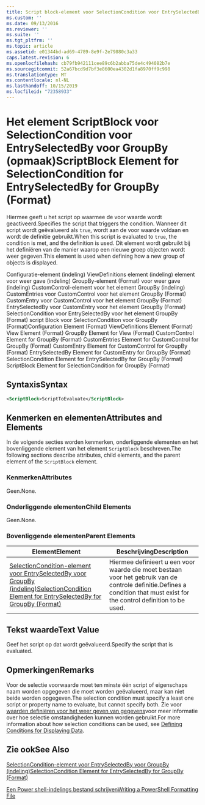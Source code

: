 ```yaml
---
title: Script block-element voor SelectionCondition voor EntrySelectedBy voor GroupBy (indeling) | Microsoft Docs
ms.custom: ''
ms.date: 09/13/2016
ms.reviewer: ''
ms.suite: ''
ms.tgt_pltfrm: ''
ms.topic: article
ms.assetid: e01344bd-ad69-4789-8e9f-2e79880c3a33
caps.latest.revision: 6
ms.openlocfilehash: cb79fb942111cee89c6b2abba75de4c494082b7e
ms.sourcegitcommit: 52a67bcd9d7bf3e8600ea4302d1fa8970ff9c998
ms.translationtype: MT
ms.contentlocale: nl-NL
ms.lasthandoff: 10/15/2019
ms.locfileid: "72358933"
---
```

# <a name="scriptblock-element-for-selectioncondition-for-entryselectedby-for-groupby-format"></a><span data-ttu-id="b774e-102">Het element ScriptBlock voor SelectionCondition voor EntrySelectedBy voor GroupBy (opmaak)</span><span class="sxs-lookup"><span data-stu-id="b774e-102">ScriptBlock Element for SelectionCondition for EntrySelectedBy for GroupBy (Format)</span></span>

<span data-ttu-id="b774e-103">Hiermee geeft u het script op waarmee de voor waarde wordt geactiveerd.</span><span class="sxs-lookup"><span data-stu-id="b774e-103">Specifies the script that triggers the condition.</span></span> <span data-ttu-id="b774e-104">Wanneer dit script wordt geëvalueerd als `true`, wordt aan de voor waarde voldaan en wordt de definitie gebruikt.</span><span class="sxs-lookup"><span data-stu-id="b774e-104">When this script is evaluated to `true`, the condition is met, and the definition is used.</span></span> <span data-ttu-id="b774e-105">Dit element wordt gebruikt bij het definiëren van de manier waarop een nieuwe groep objecten wordt weer gegeven.</span><span class="sxs-lookup"><span data-stu-id="b774e-105">This element is used when defining how a new group of objects is displayed.</span></span>

<span data-ttu-id="b774e-106">Configuratie-element (indeling) ViewDefinitions element (indeling) element voor weer gave (indeling) GroupBy-element (Format) voor weer gave (indeling) CustomControl-element voor het element GroupBy (indeling) CustomEntries voor CustomControl voor het element GroupBy (Format) CustomEntry voor CustomControl voor het element GroupBy (Format) EntrySelectedBy voor CustomEntry voor het element GroupBy (Format) SelectionCondition voor EntrySelectedBy voor het element GroupBy (Format) script Block voor SelectionCondition voor GroupBy (Format)</span><span class="sxs-lookup"><span data-stu-id="b774e-106">Configuration Element (Format) ViewDefinitions Element (Format) View Element (Format) GroupBy Element for View (Format) CustomControl Element for GroupBy (Format) CustomEntries Element for CustomControl for GroupBy (Format) CustomEntry Element for CustomControl for GroupBy (Format) EntrySelectedBy Element for CustomEntry for GroupBy (Format) SelectionCondition Element for EntrySelectedBy for GroupBy (Format) ScriptBlock Element for SelectionCondition for GroupBy (Format)</span></span>

## <a name="syntax"></a><span data-ttu-id="b774e-107">Syntaxis</span><span class="sxs-lookup"><span data-stu-id="b774e-107">Syntax</span></span>

```xml
<ScriptBlock>ScriptToEvaluate</ScriptBlock>
```

## <a name="attributes-and-elements"></a><span data-ttu-id="b774e-108">Kenmerken en elementen</span><span class="sxs-lookup"><span data-stu-id="b774e-108">Attributes and Elements</span></span>

<span data-ttu-id="b774e-109">In de volgende secties worden kenmerken, onderliggende elementen en het bovenliggende element van het element `ScriptBlock` beschreven.</span><span class="sxs-lookup"><span data-stu-id="b774e-109">The following sections describe attributes, child elements, and the parent element of the `ScriptBlock` element.</span></span>

### <a name="attributes"></a><span data-ttu-id="b774e-110">Kenmerken</span><span class="sxs-lookup"><span data-stu-id="b774e-110">Attributes</span></span>

<span data-ttu-id="b774e-111">Geen.</span><span class="sxs-lookup"><span data-stu-id="b774e-111">None.</span></span>

### <a name="child-elements"></a><span data-ttu-id="b774e-112">Onderliggende elementen</span><span class="sxs-lookup"><span data-stu-id="b774e-112">Child Elements</span></span>

<span data-ttu-id="b774e-113">Geen.</span><span class="sxs-lookup"><span data-stu-id="b774e-113">None.</span></span>

### <a name="parent-elements"></a><span data-ttu-id="b774e-114">Bovenliggende elementen</span><span class="sxs-lookup"><span data-stu-id="b774e-114">Parent Elements</span></span>

|<span data-ttu-id="b774e-115">Element</span><span class="sxs-lookup"><span data-stu-id="b774e-115">Element</span></span>|<span data-ttu-id="b774e-116">Beschrijving</span><span class="sxs-lookup"><span data-stu-id="b774e-116">Description</span></span>|
|-------------|-----------------|
|[<span data-ttu-id="b774e-117">SelectionCondition-element voor EntrySelectedBy voor GroupBy (indeling)</span><span class="sxs-lookup"><span data-stu-id="b774e-117">SelectionCondition Element for EntrySelectedBy for GroupBy (Format)</span></span>](./selectioncondition-element-for-entryselectedby-for-groupby-format.md)|<span data-ttu-id="b774e-118">Hiermee definieert u een voor waarde die moet bestaan voor het gebruik van de controle definitie.</span><span class="sxs-lookup"><span data-stu-id="b774e-118">Defines a condition that must exist for the control definition to be used.</span></span>|

## <a name="text-value"></a><span data-ttu-id="b774e-119">Tekst waarde</span><span class="sxs-lookup"><span data-stu-id="b774e-119">Text Value</span></span>

<span data-ttu-id="b774e-120">Geef het script op dat wordt geëvalueerd.</span><span class="sxs-lookup"><span data-stu-id="b774e-120">Specify the script that is evaluated.</span></span>

## <a name="remarks"></a><span data-ttu-id="b774e-121">Opmerkingen</span><span class="sxs-lookup"><span data-stu-id="b774e-121">Remarks</span></span>

<span data-ttu-id="b774e-122">Voor de selectie voorwaarde moet ten minste één script of eigenschaps naam worden opgegeven die moet worden geëvalueerd, maar kan niet beide worden opgegeven.</span><span class="sxs-lookup"><span data-stu-id="b774e-122">The selection condition must specify a least one script or property name to evaluate, but cannot specify both.</span></span> <span data-ttu-id="b774e-123">Zie voor [waarden definiëren voor het weer geven van gegevens](./defining-conditions-for-displaying-data.md)voor meer informatie over hoe selectie omstandigheden kunnen worden gebruikt.</span><span class="sxs-lookup"><span data-stu-id="b774e-123">For more information about how selection conditions can be used, see [Defining Conditions for Displaying Data](./defining-conditions-for-displaying-data.md).</span></span>

## <a name="see-also"></a><span data-ttu-id="b774e-124">Zie ook</span><span class="sxs-lookup"><span data-stu-id="b774e-124">See Also</span></span>

[<span data-ttu-id="b774e-125">SelectionCondition-element voor EntrySelectedBy voor GroupBy (indeling)</span><span class="sxs-lookup"><span data-stu-id="b774e-125">SelectionCondition Element for EntrySelectedBy for GroupBy (Format)</span></span>](./selectioncondition-element-for-entryselectedby-for-groupby-format.md)

[<span data-ttu-id="b774e-126">Een Power shell-indelings bestand schrijven</span><span class="sxs-lookup"><span data-stu-id="b774e-126">Writing a PowerShell Formatting File</span></span>](./writing-a-powershell-formatting-file.md)
